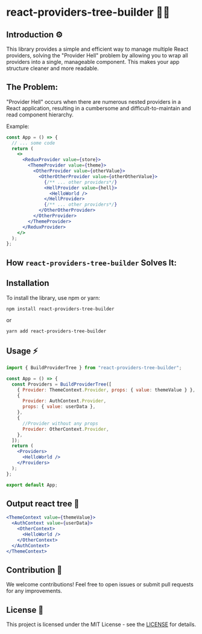 # react-providers-tree-builder 🧗‍♀️

## Introduction ⚙️

This library provides a simple and efficient way to manage multiple React providers, solving the "Provider Hell" problem by allowing you to wrap all providers into a single, manageable component. This makes your app structure cleaner and more readable.

## The Problem:

"Provider Hell" occurs when there are numerous nested providers in a React application, resulting in a cumbersome and difficult-to-maintain and read component hierarchy.

Example:

```jsx
const App = () => {
  // ... some code
  return (
    <>
      <ReduxProvider value={store}>
        <ThemeProvider value={theme}>
          <OtherProvider value={otherValue}>
            <OtherOtherProvider value={otherOtherValue}>
              {/** ... other providers*/}
              <HellProvider value={hell}>
                <HelloWorld />
              </HellProvider>
              {/** ... other providers*/}
            </OtherOtherProvider>
          </OtherProvider>
        </ThemeProvider>
      </ReduxProvider>
    </>
  );
};
```

## How `react-providers-tree-builder` Solves It:

## Installation

To install the library, use npm or yarn:

```bash
npm install react-providers-tree-builder
```

or

```bash
yarn add react-providers-tree-builder
```

## Usage ⚡

```jsx
import { BuildProviderTree } from "react-providers-tree-builder";

const App = () => {
  const Providers = BuildProviderTree([
    { Provider: ThemeContext.Provider, props: { value: themeValue } },
    {
      Provider: AuthContext.Provider,
      props: { value: userData },
    },
    {
      //Provider without any props
      Provider: OtherContext.Provider,
    },
  ]);
  return (
    <Providers>
      <HelloWorld />
    </Providers>
  );
};

export default App;
```

## Output react tree 🙌

```jsx
<ThemeContext value={themeValue}>
  <AuthContext value={userData}>
    <OtherContext>
      <HelloWorld />
    </OtherContext>
  </AuthContext>
</ThemeContext>
```

## Contribution 🤝

We welcome contributions! Feel free to open issues or submit pull requests for any improvements.

## License 📄

This project is licensed under the MIT License - see the [LICENSE](./LICENSE) for details.
